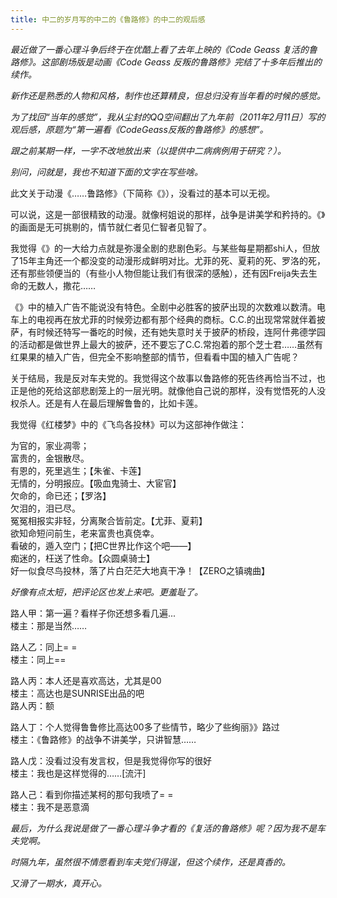 ```yaml
---
title: 中二的岁月写的中二的《鲁路修》的中二的观后感
---
```


*最近做了一番心理斗争后终于在优酷上看了去年上映的《Code Geass 复活的鲁路修》。这部剧场版是动画《Code Geass 反叛的鲁路修》完结了十多年后推出的续作。*

*新作还是熟悉的人物和风格，制作也还算精良，但总归没有当年看的时候的感觉。*

*为了找回“当年的感觉”，我从尘封的QQ空间翻出了九年前（2011年2月11日）写的观后感，原题为“第一遍看《CodeGeass反叛的鲁路修》的感想”。*

*跟之前某期一样，一字不改地放出来（以提供中二病病例用于研究？）。*

*别问，问就是，我也不知道下面的文字在写些啥。*

此文关于动漫《……鲁路修》（下简称《》），没看过的基本可以无视。

可以说，这是一部很精致的动漫。就像柯姐说的那样，战争是讲美学和矜持的。《》的画面是无可挑剔的，情节就仁者见仁智者见智了。

我觉得《》的一大给力点就是弥漫全剧的悲剧色彩。与某些每星期都shi人，但放了15年主角还一个都没变的动漫形成鲜明对比。尤菲的死、夏莉的死、罗洛的死，还有那些领便当的（有些小人物但能让我们有很深的感触），还有因Freija失去生命的无数人，撒花……

《》中的植入广告不能说没有特色。全剧中必胜客的披萨出现的次数难以数清。电车上的电视再在放尤菲的时候旁边都有那个经典的商标。C.C.的出现常常就伴着披萨，有时候还特写一番吃的时候，还有她失意时关于披萨的桥段，连阿什弗德学园的活动都是做世界上最大的披萨，还不要忘了C.C.常抱着的那个芝士君……虽然有红果果的植入广告，但完全不影响整部的情节，但看看中国的植入广告呢？

关于结局，我是反对车夫党的。我觉得这个故事以鲁路修的死告终再恰当不过，也正是他的死给这部悲剧笼上的一层光明。就像他自己说的那样，没有觉悟死的人没权杀人。还是有人在最后理解鲁鲁的，比如卡莲。

我觉得《红楼梦》中的《飞鸟各投林》可以为这部神作做注：

为官的，家业凋零；  
富贵的，金银散尽。  
有恩的，死里逃生；【朱雀、卡莲】  
无情的，分明报应。【吸血鬼骑士、大宦官】  
欠命的，命已还；【罗洛】  
欠泪的，泪已尽。  
冤冤相报实非轻，分离聚合皆前定。【尤菲、夏莉】  
欲知命短问前生，老来富贵也真侥幸。  
看破的，遁入空门；【把C世界比作这个吧——】  
痴迷的，枉送了性命。【众圆桌骑士】  
好一似食尽鸟投林，落了片白茫茫大地真干净！【ZERO之镇魂曲】

*好像有点太短，把评论区也发上来吧。更羞耻了。*

路人甲：第一遍？看样子你还想多看几遍...  
楼主：那是当然……

路人乙：同上= =  
楼主：同上==

路人丙：本人还是喜欢高达，尤其是00  
楼主：高达也是SUNRISE出品的吧  
路人丙：额

路人丁：个人觉得鲁鲁修比高达00多了些情节，略少了些绚丽》》路过  
楼主：《鲁路修》的战争不讲美学，只讲智慧……

路人戊：没看过没有发言权，但是我觉得你写的很好  
楼主：我也是这样觉得的……[流汗]

路人己：看到你描述某柯的那句我喷了= =  
楼主：我不是恶意滴

*最后，为什么我说是做了一番心理斗争才看的《复活的鲁路修》呢？因为我不是车夫党啊。*

*时隔九年，虽然很不情愿看到车夫党们得逞，但这个续作，还是真香的。*

*又滑了一期水，真开心。*
